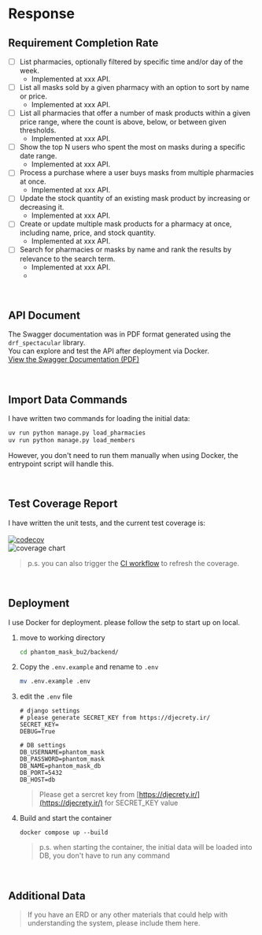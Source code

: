 # Response
## Requirement Completion Rate
* [ ] List pharmacies, optionally filtered by specific time and/or day of the week.
  * Implemented at xxx API.
* [ ] List all masks sold by a given pharmacy with an option to sort by name or price.
  * Implemented at xxx API.
* [ ] List all pharmacies that offer a number of mask products within a given price range, where the count is above, below, or between given thresholds.
  * Implemented at xxx API.
* [ ] Show the top N users who spent the most on masks during a specific date range.
  * Implemented at xxx API.
* [ ] Process a purchase where a user buys masks from multiple pharmacies at once.
  *  Implemented at xxx API.
* [ ] Update the stock quantity of an existing mask product by increasing or decreasing it.
  * Implemented at xxx API.
* [ ] Create or update multiple mask products for a pharmacy at once, including name, price, and stock quantity.
  * Implemented at xxx API.
* [ ] Search for pharmacies or masks by name and rank the results by relevance to the search term.
  * Implemented at xxx API.
  *
<br>

## API Document
The Swagger documentation was in PDF format generated using the `drf_spectacular` library. <br>
 You can explore and test the API after deployment via Docker. <br>
[ View the Swagger Documentation (PDF) ](https://github.com/user-attachments/files/20922153/Phantom.Mask.API.pdf)

<br>

## Import Data Commands
I have written two commands for loading the initial data:
```bash
uv run python manage.py load_pharmacies
uv run python manage.py load_members
```
However, you don't need to run them manually when using Docker, the entrypoint script will handle this.

<br>

## Test Coverage Report
I have written the unit tests, and the current test coverage is:
<br><br>
[![codecov](https://codecov.io/gh/0xJasonChien/phantom_mask_bu2/graph/badge.svg?token=SYRLPCTURX)](https://codecov.io/gh/0xJasonChien/phantom_mask_bu2)
<br>
![coverage chart](https://codecov.io/gh/0xJasonChien/phantom_mask_bu2/graphs/sunburst.svg?token=SYRLPCTURX)

> p.s. you can also trigger the [CI workflow](https://github.com/0xJasonChien/phantom_mask_bu2/actions/workflows/ci.yaml) to refresh the coverage.

<br>

## Deployment
I use Docker for deployment. please follow the setp to start up on  local. <br>

1. move to working directory
   ``` bash
   cd phantom_mask_bu2/backend/
   ```
3. Copy the `.env.example` and rename to `.env`
   ``` bash
   mv .env.example .env
   ```
4. edit the `.env` file
   ``` .env
   # django settings
   # please generate SECRET_KEY from https://djecrety.ir/
   SECRET_KEY=
   DEBUG=True
   
   # DB settings
   DB_USERNAME=phantom_mask
   DB_PASSWORD=phantom_mask
   DB_NAME=phantom_mask_db
   DB_PORT=5432
   DB_HOST=db
   ```
   > Please get a sercret key from [https://djecrety.ir/](https://djecrety.ir/) for SECRET_KEY value
5. Build and start the container

    ```
    docker compose up --build
    ```
    > p.s. when starting the container, the initial data will be loaded into DB, you don't have to run any command

<br>

## Additional Data
> If you have an ERD or any other materials that could help with understanding the system, please include them here.
